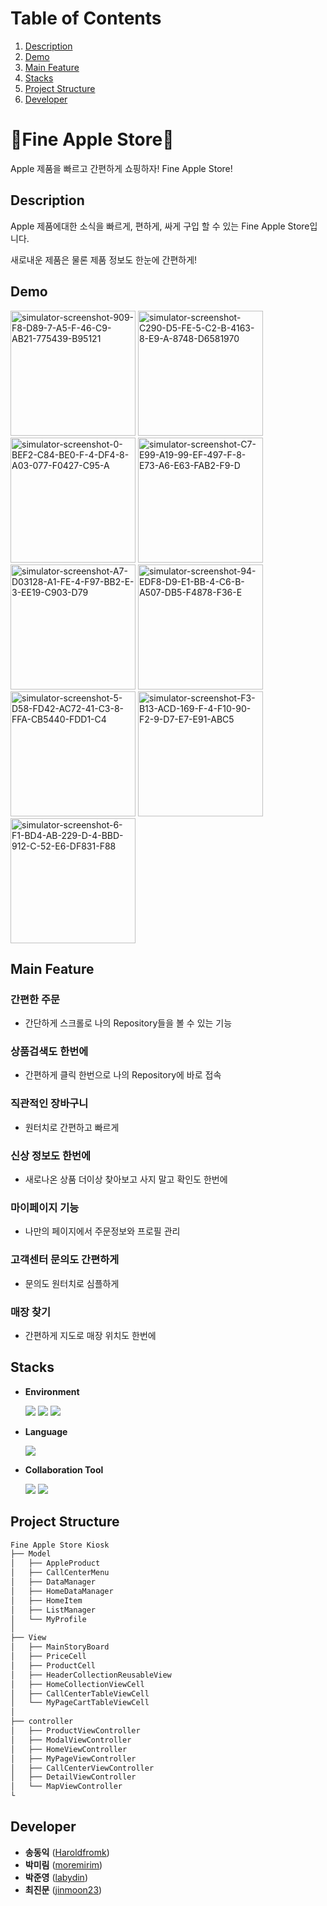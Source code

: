 # Table of Contents
1. [Description](#description)
2. [Demo](#Demo)
3. [Main Feature](#main-feature)
4. [Stacks](#stacks)
5. [Project Structure](#project-structure)
6. [Developer](#developer)

# 🍍Fine Apple Store🍍

Apple 제품을 빠르고 간편하게 쇼핑하자! Fine Apple Store!

## Description

Apple 제품에대한 소식을 빠르게, 편하게, 싸게 구입 할 수 있는 Fine Apple Store입니다.

새로내운 제품은 물론 제품 정보도 한눈에 간편하게!

## Demo
<p float="left">
    <img src="https://i.ibb.co/MZfYF2m/simulator-screenshot-909-F8-D89-7-A5-F-46-C9-AB21-775439-B95121.png" alt="simulator-screenshot-909-F8-D89-7-A5-F-46-C9-AB21-775439-B95121" width="200">
    <img src="https://i.ibb.co/KmbKSgp/simulator-screenshot-C290-D5-FE-5-C2-B-4163-8-E9-A-8748-D6581970.png" alt="simulator-screenshot-C290-D5-FE-5-C2-B-4163-8-E9-A-8748-D6581970" width="200">
    <img src="https://i.ibb.co/n3XsQdT/simulator-screenshot-0-BEF2-C84-BE0-F-4-DF4-8-A03-077-F0427-C95-A.png" alt="simulator-screenshot-0-BEF2-C84-BE0-F-4-DF4-8-A03-077-F0427-C95-A" width="200">
    <img src="https://i.ibb.co/jRfXFkL/simulator-screenshot-C7-E99-A19-99-EF-497-F-8-E73-A6-E63-FAB2-F9-D.png" alt="simulator-screenshot-C7-E99-A19-99-EF-497-F-8-E73-A6-E63-FAB2-F9-D" width="200">
    <img src="https://i.ibb.co/4pqDgRR/simulator-screenshot-A7-D03128-A1-FE-4-F97-BB2-E-3-EE19-C903-D79.png" alt="simulator-screenshot-A7-D03128-A1-FE-4-F97-BB2-E-3-EE19-C903-D79" width="200">
    <img src="https://i.ibb.co/6sJyS3b/simulator-screenshot-94-EDF8-D9-E1-BB-4-C6-B-A507-DB5-F4878-F36-E.png" alt="simulator-screenshot-94-EDF8-D9-E1-BB-4-C6-B-A507-DB5-F4878-F36-E" width="200">
    <img src="https://i.ibb.co/GsQVbqf/simulator-screenshot-5-D58-FD42-AC72-41-C3-8-FFA-CB5440-FDD1-C4.png" alt="simulator-screenshot-5-D58-FD42-AC72-41-C3-8-FFA-CB5440-FDD1-C4" width="200">
    <img src="https://i.ibb.co/xj3sKBm/simulator-screenshot-F3-B13-ACD-169-F-4-F10-90-F2-9-D7-E7-E91-ABC5.png" alt="simulator-screenshot-F3-B13-ACD-169-F-4-F10-90-F2-9-D7-E7-E91-ABC5" width="200">
    <img src="https://i.ibb.co/cyCTBDm/simulator-screenshot-6-F1-BD4-AB-229-D-4-BBD-912-C-52-E6-DF831-F88.png" alt="simulator-screenshot-6-F1-BD4-AB-229-D-4-BBD-912-C-52-E6-DF831-F88" width="200">
</p>

## Main Feature
### 간편한 주문
- 간단하게 스크롤로 나의 Repository들을 볼 수 있는 기능

### 상품검색도 한번에
- 간편하게 클릭 한번으로 나의 Repository에 바로 접속

### 직관적인 장바구니
- 원터치로 간편하고 빠르게

### 신상 정보도 한번에
- 새로나온 상품 더이상 찾아보고 사지 말고 확인도 한번에

### 마이페이지 기능
- 나만의 페이지에서 주문정보와 프로필 관리

### 고객센터 문의도 간편하게
- 문의도 원터치로 심플하게

### 매장 찾기
- 간편하게 지도로 매장 위치도 한번에

## Stacks
- **Environment**

    <img src="https://img.shields.io/badge/-Xcode-147EFB?style=flat&logo=xcode&logoColor=white"/> <img src="https://img.shields.io/badge/-git-F05032?style=flat&logo=git&logoColor=white"/> <img src="https://img.shields.io/badge/-github-181717?style=flat&logo=github&logoColor=white"/>

- **Language**

    <img src="https://img.shields.io/badge/-swift-F05138?style=flat&logo=swift&logoColor=white"/> 

- **Collaboration Tool**

    <img src="https://img.shields.io/badge/-slack-4A154B?style=flat&logo=slack&logoColor=white"/> <img src="https://img.shields.io/badge/-notion-000000?style=flat&logo=notion&logoColor=white"/> 


## Project Structure

```markdown
Fine Apple Store Kiosk
├── Model
│   ├── AppleProduct
│   ├── CallCenterMenu
│   ├── DataManager
│   ├── HomeDataManager
│   ├── HomeItem
│   ├── ListManager
│   └── MyProfile
│
├── View
│   ├── MainStoryBoard
│   ├── PriceCell
│   ├── ProductCell
│   ├── HeaderCollectionReusableView
│   ├── HomeCollectionViewCell
│   ├── CallCenterTableViewCell
│   └── MyPageCartTableViewCell
│
├── controller
│   ├── ProductViewController
│   ├── ModalViewController
│   ├── HomeViewController
│   ├── MyPageViewController
│   ├── CallCenterViewController
│   ├── DetailViewController
│   └── MapViewController
└ 
```

## Developer
*  **송동익** ([Haroldfromk](https://github.com/haroldfromk))
*  **박미림** ([moremirim](https://github.com/moremirim))
*  **박준영** ([labydin](https://github.com/labydin))
*  **최진문** ([jinmoon23](https://github.com/jinmoon23))
